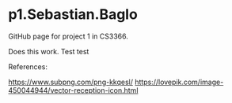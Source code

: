 # p1.Sebastian.Baglo
GitHub page for project 1 in CS3366.


Does this work. Test test


References:

https://www.subpng.com/png-kkqesl/
https://lovepik.com/image-450044944/vector-reception-icon.html
